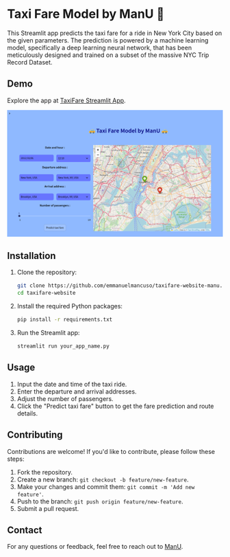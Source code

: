 # Taxi Fare Model by ManU 🚕

This Streamlit app predicts the taxi fare for a ride in New York City based on the given parameters. 
The prediction is powered by a machine learning model, specifically a deep learning neural network, that has been meticulously designed and trained on a subset of the massive NYC Trip Record Dataset.

## Demo

Explore the app at [TaxiFare Streamlit App](https://taxifare-website-manu-99gnadee3nbrnepxdnwdly.streamlit.app/).

![TaxiFare Streamlit App](ui.png)

## Installation

1. Clone the repository:

    ```bash
    git clone https://github.com/emmanuelmancuso/taxifare-website-manu.git
    cd taxifare-website
    ```

2. Install the required Python packages:

    ```bash
    pip install -r requirements.txt
    ```

3. Run the Streamlit app:

    ```bash
    streamlit run your_app_name.py
    ```

## Usage

1. Input the date and time of the taxi ride.
2. Enter the departure and arrival addresses.
3. Adjust the number of passengers.
4. Click the "Predict taxi fare" button to get the fare prediction and route details.

## Contributing

Contributions are welcome! If you'd like to contribute, please follow these steps:

1. Fork the repository.
2. Create a new branch: `git checkout -b feature/new-feature`.
3. Make your changes and commit them: `git commit -m 'Add new feature'`.
4. Push to the branch: `git push origin feature/new-feature`.
5. Submit a pull request.

## Contact

For any questions or feedback, feel free to reach out to [ManU](https://www.linkedin.com/in/emmanuel-mancuso-89103225/).

